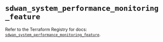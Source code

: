 # `sdwan_system_performance_monitoring_feature`

Refer to the Terraform Registry for docs: [`sdwan_system_performance_monitoring_feature`](https://registry.terraform.io/providers/ciscodevnet/sdwan/0.8.0/docs/resources/system_performance_monitoring_feature).
